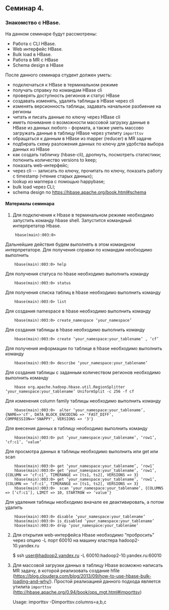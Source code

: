 ## Семинар 4.
### Знакомство с HBase.

На данном семинаре будут рассмотрены:

- Работа с CLI HBase.
- Web интерфейс HBase.
- Bulk load в HBase.
- Работа в MR c HBase
- Schema design в HBase

После данного семинара студент должен уметь:

- подключаться к HBase в терминальном режиме
- получать справку по командам HBase cli
- проверять доступность регионов и статус HBase
- создавать изменять, удалять таблицы в HBase через cli
- изменять версионность таблицы, задавать начальное разбиение на регионы
- читать и писать данные по ключу через HBase cli
- иметь понимание о возможности массовой загрузку данные в HBase из данных любого - формата, а также уметь массово загружать данные в таблицу HBase через утилиту `importtsv`
- обращаться к данным в HBase из mapper (reducer) в MR задаче
- подбирать схему разложения данных по ключу для удобства выбора данных из HBase
- как создать табличку (hbase-cli), дропнуть, посмотреть статистики; потюнить количество versions to keep;
- показать web-интерфейс;
- через cli -- записать по ключу, прочитать по ключу, показать работу с timestamp (чтение старых данных);
- lookup из маппера с помощью happybase;
- bulk load через CLI;
- schema design по https://hbase.apache.org/book.html#schema

#### Материалы семинара
1. Для подключения к Hbase в терминальном режиме необходимо запустить команду hbase shell. Запустится командный интерпретатор Hbase.

        hbase(main):003:0>
Дальнейшие действия будем выполнять в этом командном интерпретаторе.
Для получения справки по командам необходимо выполнить

        hbase(main):003:0> help
Для получения статуса по hbase необходимо выполнить команду

        hbase(main):003:0> status
Для получения списка таблиц в hbase необходимо выполнить команду

        hbase(main):003:0> list
Для создания namespace в hbase необходимо выполнить команду

        hbase(main):003:0> create_namespace ‘your_namespace’
Для создания таблицы в hbase необходимо выполнить команду

        hbase(main):003:0> create ‘your_namespace:your_tablename’ , ‘cf’
Для получения информации по таблице в hbase необходимо выполнить команду

        hbase(main):003:0> describe ‘your_namespace:your_tablename’
Для создания таблицы с заданным количеством регионов необходимо выполнить команду

        hbase org.apache.hadoop.hbase.util.RegionSplitter ‘your_namespace:your_tablename’ UniformSplit -c 256 -f cf
Для изменения column family таблицы необходимо выполнить команду

        hbase(main):003:0>  alter ‘your_namespace:your_tablename’, {NAME=>'cf', DATA_BLOCK_ENCODING => 'FAST_DIFF', COMPRESSION=>'SNAPPY', VERSIONS => '3'}
Для внесения данных в таблицу необходимо выполнить команду

        hbase(main):003:0> put ‘your_namespace:your_tablename’, ‘row1’, ‘cf:c1’, ‘value’
Для просмотра данных в таблицы необходимо выполнить или get или scan

        hbase(main):003:0> get ‘your_namespace:your_tablename’, ‘row1’
        hbase(main):003:0> get ‘your_namespace:your_tablename’, ‘row1’, {COLUMN => ‘cf:c1’, TIMERANGE => [ts1, ts2], VERSIONS => 3}
        hbase(main):003:0> get ‘your_namespace:your_tablename’, ‘row1’, {COLUMN => ‘cf:c1’, TIMERANGE => [ts1, ts2], VERSIONS => 3}
        hbase(main):003:0>  scan ‘your_namespace:your_tablename’, {COLUMNS => [‘cf:c1’], LIMIT => 10, STARTROW => ‘value’}
Для удаления таблицы необходимо вначале ее деактивировать, а потом удалить

        hbase(main):003:0> disable ‘your_namespace:your_tablename’
        hbase(main):003:0> is_disabled ‘your_namespace:your_tablename’
        hbase(main):003:0> drop ‘your_namespace:your_tablename’

<!--
note1: $ echo "describe 'test'" | ./hbase shell -n > /dev/null 2>&1
note2: $ (Table, RowKey, Family, Column, Timestamp) → Value
note3: $ SortedMap<RowKey, List<SortedMap<Column, List<Value, Timestamp>>>>      -->

2. Для открытия web-интерфейса Hbase необходимо “пробросить” через опцию -L порт 60010 на машину кластера hadoop2-10.yandex.ru

    $ ssh user@hadoop2.yandex.ru -L 60010:hadoop2-10.yandex.ru:60010

3. Для массовой загрузки данных в таблицу Hbase возможно написать MR задачу, в которой реализовать создание hfile (https://blog.cloudera.com/blog/2013/09/how-to-use-hbase-bulk-loading-and-why/). Простой реализацией данного подхода является утилита `importtsv` (http://hbase.apache.org/0.94/book/ops_mgt.html#importtsv)

    Usage: importtsv -Dimporttsv.columns=a,b,c <tablename> <inputdir>




